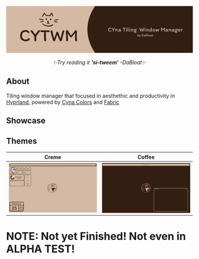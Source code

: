 <div align='center'> <img src='CYWM.png'/></div>
<div align='center'> 
<p>
  <i>✨Try reading it <b>'si-tweem'</b>  -DaBloat✨</i>
</p>
</div>

## About
Tiling window manager that focused in aesthethic and productivity in [Hyprland](https://github.com/hyprwm/Hyprland), powered by [Cyna Colors](https://github.com/DaBloat/cyna-colors) and [Fabric](https://github.com/Fabric-Development/fabric/)

## Showcase

## Themes
<div align = 'center'>
<table>
<tr>
  <th>Creme</th>
  <th>Coffee</th>
</tr>
<tr>
  <th><div align='center'> <img src='creme.png'/></div></th>
  <th><div align='center'> <img src='coffee.png'/></div></th>
</tr>
</table>
</div>

# NOTE: Not yet Finished! Not even in ALPHA TEST!
